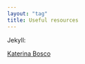 ```yaml
---
layout: "tag"
title: Useful resources
---
```


Jekyll:

[Katerina Bosco](https://www.cross-validated.com/Personal-website-with-Minimal-Mistakes-Jekyll-Theme-HOWTO-Part-II/)
